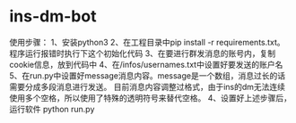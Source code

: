 # ins-dm-bot

使用步骤：
1、安装python3
2、在工程目录中pip install -r requirements.txt。程序运行报错时执行下这个初始化代码
3、在要进行群发消息的账号内，复制cookie信息，放到代码中
4、在/infos/usernames.txt中设置好要发送的账户名
5、在run.py中设置好message消息内容。message是一个数组，消息过长的话需要分成多段消息进行发送。
   目前消息内容调整过格式，由于ins的dm无法连续使用多个空格，所以使用了特殊的透明符号来替代空格。
4、设置好上述步骤后，运行软件 python run.py